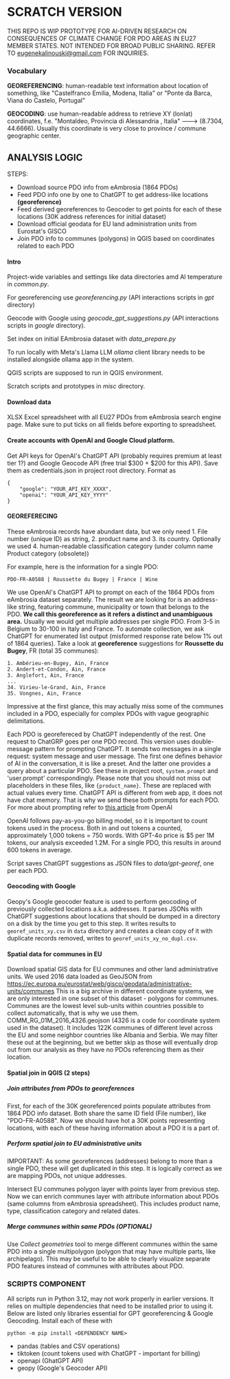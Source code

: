 # SCRATCH VERSION
THIS REPO IS WIP PROTOTYPE FOR AI-DRIVEN RESEARCH ON CONSEQUENCES 
OF CLIMATE CHANGE FOR PDO AREAS IN EU27 MEMBER STATES.
NOT INTENDED FOR BROAD PUBLIC SHARING. REFER TO eugenekalinouski@gmail.com FOR INQUIRIES.

### Vocabulary

**GEOREFERENCING**: human-readable text information about location of something, 
like "Castelfranco Emilia, Modena, Italia" or "Ponte da Barca, Viana do Castelo, Portugal"

**GEOCODING**: use human-readable address to retrieve XY (lonlat) coordinates, f.e. 
"Montaldeo, Provincia di Alessandria , Italia"    --->    (8.7304, 44.6666).
Usually this coordinate is very close to province / commune geographic center.

## ANALYSIS LOGIC

STEPS:
- Download source PDO info from eAmbrosia (1864 PDOs)
- Feed PDO info one by one to ChatGPT to get address-like locations **(georeference)**
- Feed derived georeferences to Geocoder to get points for each of these locations 
(30K address references for initial dataset)
- Download official geodata for EU land administration units from Eurostat's GISCO
- Join PDO info to communes (polygons) in QGIS based on coordinates related to each PDO


#### Intro
Project-wide variables and settings like data directories amd AI temperature in _common.py_.

For georeferencing use _georeferencing.py_ (API interactions scripts in _gpt_ directory)

Geocode with Google using _geocode_gpt_suggestions.py_ (API interactions scripts in _google_ directory).

Set index on initial EAmbrosia dataset with _data_prepare.py_

To run locally with Meta's Llama LLM _ollama_ client library needs 
to be installed alongside ollama app in the system.

QGIS scripts are supposed to run in QGIS environment.

Scratch scripts and prototypes in _misc_ directory.

#### Download data
XLSX Excel spreadsheet with all EU27 PDOs from eAmbrosia search engine page.
Make sure to put ticks on all fields before exporting to spreadsheet.


#### Create accounts with OpenAI and Google Cloud platform. 
Get API keys for OpenAI's ChatGPT API (probably requires premium at least tier 1?) 
and Google Geocode API (free trial $300 + $200 for this API). Save them as credentials.json in project root directory.
Format as 

    {
        "google": "YOUR_API_KEY_XXXX",
        "openai": "YOUR_API_KEY_YYYY"
    }


#### GEOREFERECING

These eAmbrosia records have abundant data, but we only need 1. File number (unique ID) as string, 2. product name and 3. its country.
Optionally we used 4. human-readable classification category (under column name Product category (obsolete))

For example, here is the information for a single PDO:

    PDO-FR-A0588 | Roussette du Bugey | France | Wine

We use OpenAI's ChatGPT API to prompt on each of the 1864 PDOs from 
eAmbrosia dataset separately. The result we are looking for is an address-like string, 
featuring commune, municipality or town that belongs to the PDO. **We call this georeference as it refers a distinct and unambiguous area.**
Usually we would get multiple addresses per single PDO. From 3-5 in Belgium to 30-100 in Italy and France.
To automate collection, we ask ChatGPT for enumerated list output (misformed response rate below 1% out of 1864 queries).
Take a look at **georeference** suggestions for **Roussette du Bugey**, FR (total 35 communes):

    1. Ambérieu-en-Bugey, Ain, France
    2. Andert-et-Condon, Ain, France
    3. Anglefort, Ain, France
    ...
    34. Virieu-le-Grand, Ain, France
    35. Vongnes, Ain, France

Impressive at the first glance, this may actually miss some of the communes 
included in a PDO, especially for complex PDOs with vague geographic delimitations.

Each PDO is georefereced by ChatGPT independently of the rest. 
One request to ChatGRP goes per one PDO record.
This version uses double-message pattern for prompting ChatGPT.
It sends two messages in a single request: system message and user message.
The first one defines behavior of AI in the conversation, it is like a preset.
And the latter one provides a query about a particular PDO. See these in project root, `system.prompt` and 'user.prompt' correspondingly.
Please note that you should not miss out placeholders in these files, like `{product_name}`.
These are replaced with actual values every time.
ChatGPT API is different from web app, it does not have chat memory. 
That is why we send these both prompts for each PDO.
For more about prompting refer to [this article](https://platform.openai.com/docs/guides/prompt-engineering) from OpenAI

OpenAI follows pay-as-you-go billing model, so it is important to count tokens used in the process. 
Both in and out tokens a counted, approximately 1,000 tokens = 750 words. With GPT-4o price is $5 per 1M tokens,
our analysis exceeded 1.2M. For a single PDO, this results in around 600 tokens in average.

Script saves ChatGPT suggestions as JSON files to _data/gpt-georef_, one per each PDO.

#### Geocoding with Google

Geopy's Google geocoder feature is used to perform geocoding of previously collected locations a.k.a. addresses.
It parses JSONs with ChatGPT suggestions about locations that should be dumped in a directory on a disk
by the time you get to this step. It writes results to `georef_units_xy.csv` in `data` directory and
creates a clean copy of it with duplicate records removed, writes to `georef_units_xy_no_dupl.csv`.

#### Spatial data for communes in EU
Download spatial GIS data for EU communes and other land administrative units. We used 2016 data loaded as GeoJSON from
https://ec.europa.eu/eurostat/web/gisco/geodata/administrative-units/communes
This is a big archive in different coordinate systems, we are only interested in one subset of this dataset - polygons for communes.
Communes are the lowest level sub-units within countries possible to collect automatically, that is why we use them.
COMM_RG_01M_2016_4326.geojson (4326 is a code for coordinate system used in the dataset). 
It includes 122K communes of different level across the EU and some neighbor countries like Albania and Serbia.
We may filter these out at the beginning, but we better skip as those will eventually drop out from our analysis 
as they have no PDOs referencing them as their location.

#### Spatial join in QGIS (2 steps)
##### Join attributes from PDOs to georeferences
First, for each of the 30K georeferenced points populate attributes from 1864 PDO info dataset. 
Both share the same ID field (File number), like "PDO-FR-A0588". Now we should have hot
a 30K points representing locations, with each of these having information about a PDO it is a part of.

##### Perform spatial join to EU administrative units
IMPORTANT: As some georeferences (addresses) belong to more than a single PDO, these will get duplicated in this step.
It is logically correct as we are mapping PDOs, not unique addresses.

Intersect EU communes polygon layer with points layer from previous step. Now we can enrich
communes layer with attribute information about PDOs (same columns from eAmbrosia spreadsheet).
This includes product name, type, classification category and related dates.

##### Merge communes within same PDOs (OPTIONAL) 
Use _Collect geometries_ tool to merge different communes within the same PDO into
a single multipolygon (polygon that may have multiple parts, like archipelago). 
This may be useful to be able to clearly visualize separate PDO features instead of communes with attributes about PDO.


### SCRIPTS COMPONENT
All scripts run in Python 3.12, may not work properly in earlier versions. 
It relies on multiple dependencies that need to be installed prior to using it. 
Below are listed only libraries essential for GPT georeferencing & Google Geocoding.
Install each of these with

`python -m pip install <DEPENDENCY NAME>`

- pandas (tables and CSV operations)
- tiktoken (count tokens used with ChatGPT - important for billing)
- openapi (GhatGPT API)
- geopy (Google's Geocoder API)